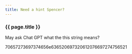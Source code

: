 ```yaml
---
title: Need a hint Spencer?
---
```


### {{ page.title }}

May ask Chat GPT what the this string means?

70657273697374656e636520697320612076697274756521
